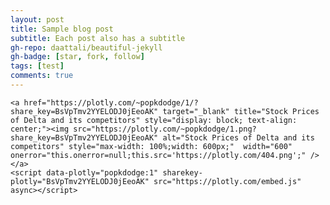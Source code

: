 ```yaml
---
layout: post
title: Sample blog post
subtitle: Each post also has a subtitle
gh-repo: daattali/beautiful-jekyll
gh-badge: [star, fork, follow]
tags: [test]
comments: true
---
```


    <a href="https://plotly.com/~popkdodge/1/?share_key=BsVpTmv2YYELODJ0jEeoAK" target="_blank" title="Stock Prices of Delta and its competitors" style="display: block; text-align: center;"><img src="https://plotly.com/~popkdodge/1.png?share_key=BsVpTmv2YYELODJ0jEeoAK" alt="Stock Prices of Delta and its competitors" style="max-width: 100%;width: 600px;"  width="600" onerror="this.onerror=null;this.src='https://plotly.com/404.png';" /></a>
    <script data-plotly="popkdodge:1" sharekey-plotly="BsVpTmv2YYELODJ0jEeoAK" src="https://plotly.com/embed.js" async></script>
